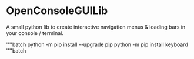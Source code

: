# OpenConsoleGUILib
A small python lib to create interactive navigation menus &amp; loading bars in your console / terminal.

''''batch
python -m pip install --upgrade pip
python -m pip install keyboard
''''batch
